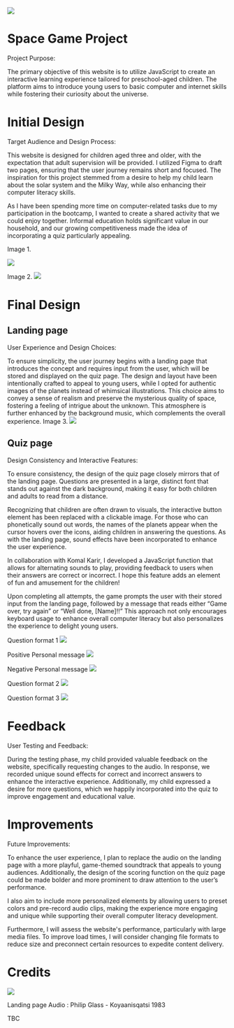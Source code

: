 <img src= "assets/images/multiple_devices.PNG">
<br>

# Space Game Project

Project Purpose:

The primary objective of this website is to utilize JavaScript to create an interactive learning experience tailored for preschool-aged children. The platform aims to introduce young users to basic computer and internet skills while fostering their curiosity about the universe.

# Initial Design 

Target Audience and Design Process:

This website is designed for children aged three and older, with the expectation that adult supervision will be provided. I utilized Figma to draft two pages, ensuring that the user journey remains short and focused. The inspiration for this project stemmed from a desire to help my child learn about the solar system and the Milky Way, while also enhancing their computer literacy skills.

As I have been spending more time on computer-related tasks due to my participation in the bootcamp, I wanted to create a shared activity that we could enjoy together. Informal education holds significant value in our household, and our growing competitiveness made the idea of incorporating a quiz particularly appealing.

Image 1.

<img src= "readme-folder/Screenshot 2024-05-24 at 16.05.31.png">

Image 2.
<img src= "readme-folder/Screenshot 2024-05-24 at 16.07.04.png">

# Final Design

## Landing page 

User Experience and Design Choices:

To ensure simplicity, the user journey begins with a landing page that introduces the concept and requires input from the user, which will be stored and displayed on the quiz page. The design and layout have been intentionally crafted to appeal to young users, while I opted for authentic images of the planets instead of whimsical illustrations. This choice aims to convey a sense of realism and preserve the mysterious quality of space, fostering a feeling of intrigue about the unknown. This atmosphere is further enhanced by the background music, which complements the overall experience.
Image 3.
<img src="readme-folder/Screenshot 2024-05-24 at 16.08.13.png">

## Quiz page

Design Consistency and Interactive Features:

To ensure consistency, the design of the quiz page closely mirrors that of the landing page. Questions are presented in a large, distinct font that stands out against the dark background, making it easy for both children and adults to read from a distance.

Recognizing that children are often drawn to visuals, the interactive button element has been replaced with a clickable image. For those who can phonetically sound out words, the names of the planets appear when the cursor hovers over the icons, aiding children in answering the questions. As with the landing page, sound effects have been incorporated to enhance the user experience.

In collaboration with Komal Karir, I developed a JavaScript function that allows for alternating sounds to play, providing feedback to users when their answers are correct or incorrect. I hope this feature adds an element of fun and amusement for the children!

Upon completing all attempts, the game prompts the user with their stored input from the landing page, followed by a message that reads either “Game over, try again” or “Well done, [Name]!!” This approach not only encourages keyboard usage to enhance overall computer literacy but also personalizes the experience to delight young users.



Question format 1
<img src="readme-folder/Screenshot 2024-05-24 at 16.09.01.png">


Positive Personal message
<img src="readme-folder/Screenshot 2024-05-24 at 16.09.30.png">

Negative Personal message
<img src="readme-folder/Screenshot 2024-05-24 at 16.10.34.png">

Question format 2
<img src="readme-folder/Screenshot 2024-05-24 at 16.09.59.png">

Question format 3
<img src="readme-folder/Screenshot 2024-05-24 at 16.12.13.png">

# Feedback

User Testing and Feedback:

During the testing phase, my child provided valuable feedback on the website, specifically requesting changes to the audio. In response, we recorded unique sound effects for correct and incorrect answers to enhance the interactive experience. Additionally, my child expressed a desire for more questions, which we happily incorporated into the quiz to improve engagement and educational value.

# Improvements

Future Improvements:

To enhance the user experience, I plan to replace the audio on the landing page with a more playful, game-themed soundtrack that appeals to young audiences. Additionally, the design of the scoring function on the quiz page could be made bolder and more prominent to draw attention to the user’s performance.

I also aim to include more personalized elements by allowing users to preset colors and pre-record audio clips, making the experience more engaging and unique while supporting their overall computer literacy development.

Furthermore, I will assess the website's performance, particularly with large media files. To improve load times, I will consider changing file formats to reduce size and preconnect certain resources to expedite content delivery.


# Credits

<img src="assets/images/earth.gif">

Landing page Audio : Philip Glass - Koyaanisqatsi 1983

TBC
